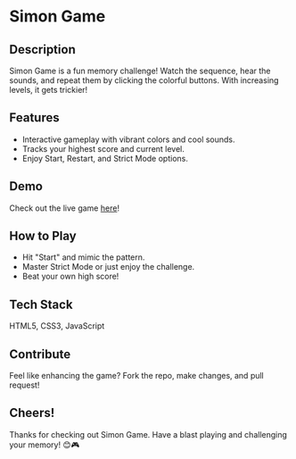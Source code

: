 # Simon Game

## Description
Simon Game is a fun memory challenge! Watch the sequence, hear the sounds, and repeat them by clicking the colorful buttons. With increasing levels, it gets trickier!

## Features
- Interactive gameplay with vibrant colors and cool sounds.
- Tracks your highest score and current level.
- Enjoy Start, Restart, and Strict Mode options.

## Demo
Check out the live game [here](insert-link-to-live-demo)!


## How to Play
- Hit "Start" and mimic the pattern.
- Master Strict Mode or just enjoy the challenge.
- Beat your own high score!

## Tech Stack
HTML5, CSS3, JavaScript

## Contribute
Feel like enhancing the game? Fork the repo, make changes, and pull request!

## Cheers!
Thanks for checking out Simon Game. Have a blast playing and challenging your memory! 😊🎮
